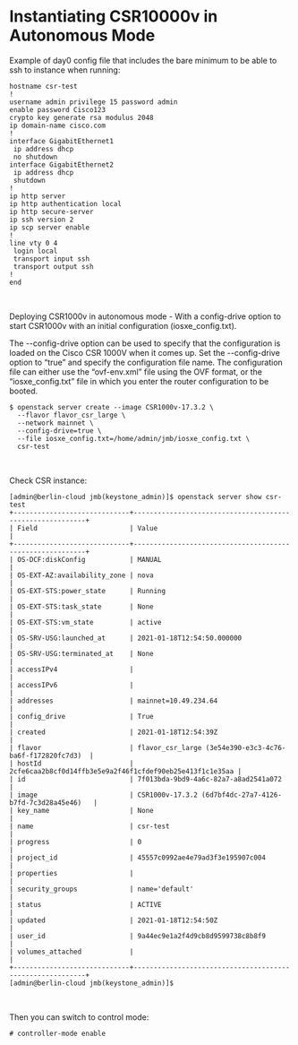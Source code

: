 # Instantiating CSR10000v in Autonomous Mode



Example of day0 config file that includes the bare minimum to be able to ssh to instance when running:

```
hostname csr-test
!
username admin privilege 15 password admin
enable password Cisco123
crypto key generate rsa modulus 2048
ip domain-name cisco.com
!
interface GigabitEthernet1
 ip address dhcp
 no shutdown
interface GigabitEthernet2
 ip address dhcp
 shutdown
!
ip http server
ip http authentication local
ip http secure-server
ip ssh version 2
ip scp server enable
!
line vty 0 4
 login local
 transport input ssh
 transport output ssh
!
end

```

<br>

Deploying CSR1000v in autonomous mode - With a config-drive option to start CSR1000v with an initial configuration (iosxe_config.txt).

The --config-drive option can be used to specify that the configuration is loaded on the Cisco CSR 1000V when it comes up. Set the --config-drive option to “true” and specify the configuration file name. The configuration file can either use the “ovf-env.xml” file using the OVF format, or the “iosxe_config.txt” file in which you enter the router configuration to be booted.

```
$ openstack server create --image CSR1000v-17.3.2 \
  --flavor flavor_csr_large \
  --network mainnet \
  --config-drive=true \
  --file iosxe_config.txt=/home/admin/jmb/iosxe_config.txt \
  csr-test
```

<br>

Check CSR instance:

```
[admin@berlin-cloud jmb(keystone_admin)]$ openstack server show csr-test
+-----------------------------+----------------------------------------------------------+
| Field                       | Value                                                    |
+-----------------------------+----------------------------------------------------------+
| OS-DCF:diskConfig           | MANUAL                                                   |
| OS-EXT-AZ:availability_zone | nova                                                     |
| OS-EXT-STS:power_state      | Running                                                  |
| OS-EXT-STS:task_state       | None                                                     |
| OS-EXT-STS:vm_state         | active                                                   |
| OS-SRV-USG:launched_at      | 2021-01-18T12:54:50.000000                               |
| OS-SRV-USG:terminated_at    | None                                                     |
| accessIPv4                  |                                                          |
| accessIPv6                  |                                                          |
| addresses                   | mainnet=10.49.234.64                                     |
| config_drive                | True                                                     |
| created                     | 2021-01-18T12:54:39Z                                     |
| flavor                      | flavor_csr_large (3e54e390-e3c3-4c76-ba6f-f172820fc7d3)  |
| hostId                      | 2cfe6caa2b8cf0d14ffb3e5e9a2f46f1cfdef90eb25e413f1c1e35aa |
| id                          | 7f013bda-9bd9-4a6c-82a7-a8ad2541a072                     |
| image                       | CSR1000v-17.3.2 (6d7bf4dc-27a7-4126-b7fd-7c3d28a45e46)   |
| key_name                    | None                                                     |
| name                        | csr-test                                                 |
| progress                    | 0                                                        |
| project_id                  | 45557c0992ae4e79ad3f3e195907c004                         |
| properties                  |                                                          |
| security_groups             | name='default'                                           |
| status                      | ACTIVE                                                   |
| updated                     | 2021-01-18T12:54:50Z                                     |
| user_id                     | 9a44ec9e1a2f4d9cb8d9599738c8b8f9                         |
| volumes_attached            |                                                          |
+-----------------------------+----------------------------------------------------------+
[admin@berlin-cloud jmb(keystone_admin)]$
```

<br>

Then you can switch to control mode:

```
# controller-mode enable
```

<br>